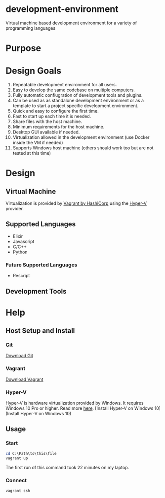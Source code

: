 # development-environment
Virtual machine based development environment for a variety of programming languages

# Purpose

# Design Goals
1) Repeatable development environment for all users.
2) Easy to develop the same codebase on multiple computers.
3) Fully automatic confiugration of development tools and plugins.
4) Can be used as as standalone development environment or as a template to start a project specific development environment.
5) Quick and easy to configure the first time.
6) Fast to start up each time it is needed.
7) Share files with the host machine.
8) Minimum requirements for the host machine.
9) Desktop GUI available if needed.
10) Virtualization allowed in the development environment (use Docker inside the VM if needed)
11) Supports Windows host machine (others should work too but are not tested at this time)

# Design

## Virtual Machine
Virtualization is provided by [Vagrant by HashiCorp](https://www.vagrantup.com/) using the [Hyper-V](https://docs.microsoft.com/en-us/virtualization/hyper-v-on-windows/about/) provider.

## Supported Languages

- Elixir
- Javascript
- C/C++
- Python

### Future Supported Languages
- Rescript

## Development Tools

# Help

## Host Setup and Install

### Git
[Download Git](https://git-scm.com/downloads)

### Vagrant
[Download Vagrant](https://www.vagrantup.com/downloads)

### Hyper-V
Hyper-V is hardware virtualization provided by Windows. It requires Windows 10 Pro or higher. Read more [here](https://docs.microsoft.com/en-us/virtualization/hyper-v-on-windows/about/).
[Install Hyper-V on Windows 10](Install Hyper-V on Windows 10)

## Usage

### Start
```powershell
cd C:\Path\to\this\file
vagrant up
```
The first run of this command took 22 minutes on my laptop.

### Connect
```powershell
vagrant ssh
```


